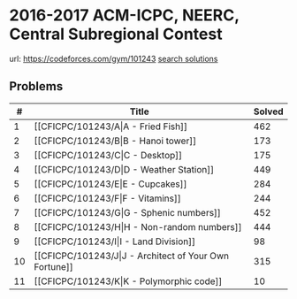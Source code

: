 # 2016-2017 ACM-ICPC, NEERC, Central Subregional Contest

url: https://codeforces.com/gym/101243
[search solutions](https://www.google.com/search?q=Solution+OR+題解+2016-2017+ACM-ICPC,+NEERC,+Central+Subregional+Contest)

## Problems

| # | Title | Solved |
| --- | --- | --- |
|1|[[CFICPC/101243/A\|A - Fried Fish]]|462|
|2|[[CFICPC/101243/B\|B - Hanoi tower]]|173|
|3|[[CFICPC/101243/C\|C - Desktop]]|175|
|4|[[CFICPC/101243/D\|D - Weather Station]]|449|
|5|[[CFICPC/101243/E\|E - Cupcakes]]|284|
|6|[[CFICPC/101243/F\|F - Vitamins]]|244|
|7|[[CFICPC/101243/G\|G - Sphenic numbers]]|452|
|8|[[CFICPC/101243/H\|H - Non-random numbers]]|444|
|9|[[CFICPC/101243/I\|I - Land Division]]|98|
|10|[[CFICPC/101243/J\|J - Architect of Your Own Fortune]]|315|
|11|[[CFICPC/101243/K\|K - Polymorphic code]]|10|
